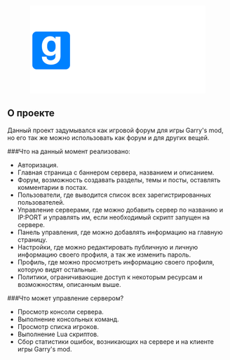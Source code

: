 <p align="center"><a href="#" target="_blank"><img src="https://raw.githubusercontent.com/kme84/Forum-Gmod/main/gmod-forum-logo.png" width="400"></a></p>

## О проекте

Данный проект задумывался как игровой форум для игры Garry's mod, но его так же можно использовать как форум и для других вещей.

###Что на данный момент реализовано:
- Авторизация.
- Главная страница с баннером сервера, названием и описанием.
- Форум, возможность создавать разделы, темы и посты, оставлять комментарии в постах.
- Пользователи, где выводится список всех зарегистрированных пользователей.
- Управление серверами, где можно добавить сервер по названию и IP:PORT и управлять им, если необходимый скрипт запущен на сервере.
- Панель управления, где можно добавлять информацию на главную страницу.
- Настройки, где можно редактировать публичную и личную информацию своего профиля, а так же изменить пароль.
- Профиль, где можно просмотреть информацию своего профиля, которую видят остальные.
- Политики, ограничивающие доступ к некоторым ресурсам и возможностям, описанным выше.

###Что может управление сервером?
- Просмотр консоли сервера.
- Выполнение консольных команд.
- Просмотр списка игроков.
- Выполнение Lua скриптов.
- Сбор статистики ошибок, возникающих на сервере и на клиенте игры Garry's mod.
